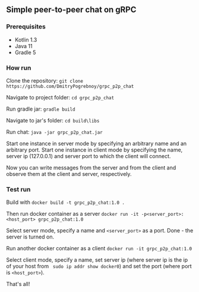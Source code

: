 ## Simple peer-to-peer chat on gRPC

### Prerequisites
 - Kotlin 1.3
 - Java 11
 - Gradle 5

### How run
Clone the repository:
``
git clone https://github.com/DmitryPogrebnoy/grpc_p2p_chat
``

Navigate to project folder:
``
cd grpc_p2p_chat
``

Run gradle jar: ``gradle build``

Navigate to jar's folder: ``cd build\libs``

Run chat: ``java -jar grpc_p2p_chat.jar``

Start one instance in server mode by specifying an arbitrary name 
and an arbitrary port. 
Start one instance in client mode by specifying the name,
 server ip (127.0.0.1) and server port to which the client will connect.

Now you can write messages from the server and from the client and observe them at the client and server, respectively. 

### Test run
Build with ``docker build -t grpc_p2p_chat:1.0 .``

Then run docker container as a server 
``docker run -it -p<server_port>:<host_port> grpc_p2p_chat:1.0``

Select server mode, specify a name and ``<server_port>`` as a port. 
Done - the server is turned on.

Run another docker container as a client
``docker run -it grpc_p2p_chat:1.0``

Select client mode, specify a name,
set server ip (where server ip is the ip of your host from `` sudo ip addr show docker0``)
and set the port (where port is `` <host_port> ``). 

That's all!
